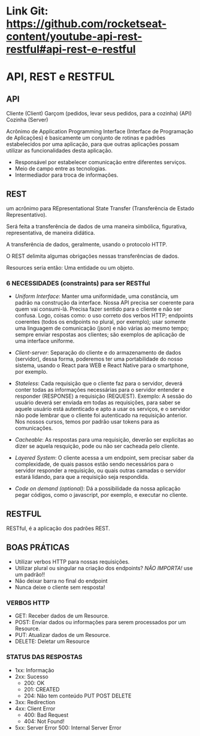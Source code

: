 # Link Git: https://github.com/rocketseat-content/youtube-api-rest-restful#api-rest-e-restful

# API, REST e RESTFUL

## API

Cliente (Client)
Garçom (pedidos, levar seus pedidos, para a cozinha) (API)
Cozinha (Server)

Acrônimo de Application Programming Interface (Interface de Programação de Aplicações) é basicamente um conjunto de rotinas e padrões estabelecidos por uma aplicação, para que outras aplicações possam utilizar as funcionalidades desta aplicação.

- Responsável por estabelecer comunicação entre diferentes serviços.
- Meio de campo entre as tecnologias.
- Intermediador para troca de informações.

## REST

um acrônimo para REpresentational State Transfer (Transferência de Estado Representativo).

Será feita a transferência de dados de uma maneira simbólica, figurativa, representativa, de maneira didática.

A transferência de dados, geralmente, usando o protocolo HTTP.

O REST delimita algumas obrigações nessas transferências de dados.

Resources seria então: Uma entidade ou um objeto.

### 6 NECESSIDADES (constraints) para ser RESTful

- _Uniform Interface_: Manter uma uniformidade, uma constância, um padrão na construção da interface. Nossa API precisa ser coerente para quem vai consumi-lá. Precisa fazer sentido para o cliente e não ser confusa. Logo, coisas como: o uso correto dos verbos HTTP; endpoints coerentes (todos os endpoints no plural, por exemplo); usar somente uma linguagem de comunicação (json) e não várias ao mesmo tempo; sempre enviar respostas aos clientes; são exemplos de aplicação de uma interface uniforme.

- _Client-server_: Separação do cliente e do armazenamento de dados (servidor), dessa forma, poderemos ter uma portabilidade do nosso sistema, usando o React para WEB e React Native para o smartphone, por exemplo.

- _Stateless_: Cada requisição que o cliente faz para o servidor, deverá conter todas as informações necessárias para o servidor entender e responder (RESPONSE) a requisição (REQUEST). Exemplo: A sessão do usuário deverá ser enviada em todas as requisições, para saber se aquele usuário está autenticado e apto a usar os serviços, e o servidor não pode lembrar que o cliente foi autenticado na requisição anterior. Nos nossos cursos, temos por padrão usar tokens para as comunicações.

- _Cacheable_: As respostas para uma requisição, deverão ser explicitas ao dizer se aquela resquição, pode ou não ser cacheada pelo cliente.

- _Layered System_: O cliente acessa a um endpoint, sem precisar saber da complexidade, de quais passos estão sendo necessários para o servidor responder a requisição, ou quais outras camadas o servidor estará lidando, para que a requisição seja respondida.

- _Code on demand (optional)_: Dá a possibilidade da nossa aplicação pegar códigos, como o javascript, por exemplo, e executar no cliente.

## RESTFUL

RESTful, é a aplicação dos padrões REST.

## BOAS PRÁTICAS

- Utilizar verbos HTTP para nossas requisições.
- Utilizar plural ou singular na criação dos endpoints? _NÃO IMPORTA!_ use um padrão!!
- Não deixar barra no final do endpoint
- Nunca deixe o cliente sem resposta!

### VERBOS HTTP

- GET: Receber dados de um Resource.
- POST: Enviar dados ou informações para serem processados por um Resource.
- PUT: Atualizar dados de um Resource.
- DELETE: Deletar um Resource

### STATUS DAS RESPOSTAS

- 1xx: Informação
- 2xx: Sucesso
  - 200: OK
  - 201: CREATED
  - 204: Não tem conteúdo PUT POST DELETE
- 3xx: Redirection
- 4xx: Client Error
  - 400: Bad Request
  - 404: Not Found!
- 5xx: Server Error
  500: Internal Server Error
